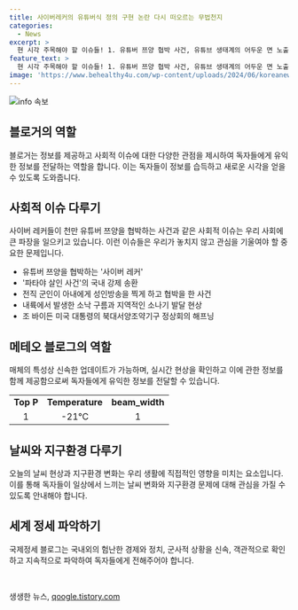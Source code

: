 ```yaml
---
title: 사이버레커의 유튜버식 정의 구현 논란 다시 떠오르는 무법천지
categories:
  - News
excerpt: >
  현 시각 주목해야 할 이슈들! 1. 유튜버 쯔양 협박 사건, 유튜브 생태계의 어두운 면 노출 2. 파타야 살인 사건 공범 구속, 도주 우려 송환 이슈 3. 전직 군인 아내 협박 사건, 징역 3년 선고 4. 내륙 소낙 구름 주의보, 국지적 강한 소나기 예보 5. 바이든 대통령의 푸틴 오류 발언, 교체론 재점화  클릭 유도 요약문으로 작성해주시면 됩니다!
feature_text: >
  현 시각 주목해야 할 이슈들! 1. 유튜버 쯔양 협박 사건, 유튜브 생태계의 어두운 면 노출 2. 파타야 살인 사건 공범 구속, 도주 우려 송환 이슈 3. 전직 군인 아내 협박 사건, 징역 3년 선고 4. 내륙 소낙 구름 주의보, 국지적 강한 소나기 예보 5. 바이든 대통령의 푸틴 오류 발언, 교체론 재점화  클릭 유도 요약문으로 작성해주시면 됩니다!
image: 'https://www.behealthy4u.com/wp-content/uploads/2024/06/koreanews.jpg'
---
```


<p><img src="https://www.behealthy4u.com/wp-content/uploads/2024/06/koreanews.jpg" alt="info 속보" /></p>

<h2 data-ke-size="size26">블로거의 역할</h2>

<p data-ke-size="size16">블로거는 정보를 제공하고 사회적 이슈에 대한 다양한 관점을 제시하여 독자들에게 유익한 정보를 전달하는 역할을 합니다. 이는 독자들이 정보를 습득하고 새로운 시각을 얻을 수 있도록 도와줍니다.</p>

<h2 data-ke-size="size26">사회적 이슈 다루기</h2>

<p data-ke-size="size16">사이버 레커들이 천만 유튜버 쯔양을 협박하는 사건과 같은 사회적 이슈는 우리 사회에 큰 파장을 일으키고 있습니다. 이런 이슈들은 우리가 놓치지 않고 관심을 기울여야 할 중요한 문제입니다.</p>

<ul>
  <li>유튜버 쯔양을 협박하는 '사이버 레커'</li>
  <li>'파타야 살인 사건'의 국내 강제 송환</li>
  <li>전직 군인이 아내에게 성인방송을 찍게 하고 협박을 한 사건</li>
  <li>내륙에서 발생한 소낙 구름과 지역적인 소나기 발달 현상</li>
  <li>조 바이든 미국 대통령의 북대서양조약기구 정상회의 해프닝</li>
</ul>

<h2 data-ke-size="size26">메테오 블로그의 역할</h2>

<p data-ke-size="size16">매체의 특성상 신속한 업데이트가 가능하며, 실시간 현상을 확인하고 이에 관한 정보를 함께 제공함으로써 독자들에게 유익한 정보를 전달할 수 있습니다.</p>

<table>
  <tr>
    <td style="text-align: center; height: 17px;"><b>Top P</b></td>
    <td style="text-align: center; height: 17px;"><b>Temperature</b></td>
    <td style="text-align: center; height: 17px;"><b>beam_width</b></td>
  </tr>
  <tr>
    <td style="text-align: center; height: 17px;">1</td>
    <td style="text-align: center; height: 17px;">-21℃</td>
    <td style="text-align: center; height: 17px;">1</td>
  </tr>
</table>

<h2 data-ke-size="size26">날씨와 지구환경 다루기</h2>

<p data-ke-size="size16">오늘의 날씨 현상과 지구환경 변화는 우리 생활에 직접적인 영향을 미치는 요소입니다. 이를 통해 독자들이 일상에서 느끼는 날씨 변화와 지구환경 문제에 대해 관심을 가질 수 있도록 안내해야 합니다.</p>

<h2 data-ke-size="size26">세계 정세 파악하기</h2>

<p data-ke-size="size16">국제정세 블로그는 국내외의 험난한 경제와 정치, 군사적 상황을 신속, 객관적으로 확인하고 지속적으로 파악하여 독자들에게 전해주어야 합니다.</p><p data-ke-size="size16">&nbsp;</p>
생생한 뉴스, <a href="https://qoogle.tistory.com" rel="dofollow">qoogle.tistory.com</a>


